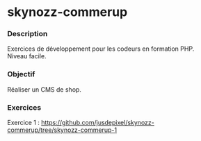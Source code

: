 # skynozz-commerup

### Description
Exercices de développement pour les codeurs en formation PHP.  
Niveau facile.

### Objectif
Réaliser un CMS de shop.

### Exercices
Exercice 1 : https://github.com/jusdepixel/skynozz-commerup/tree/skynozz-commerup-1

